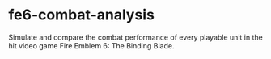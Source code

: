 # fe6-combat-analysis
Simulate and compare the combat performance of every playable unit in the hit video game Fire Emblem 6: The Binding Blade.
